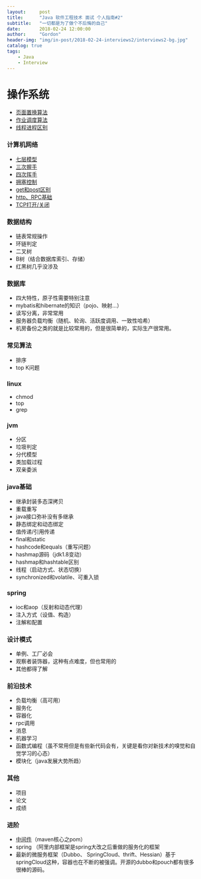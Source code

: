 ```yaml
---
layout:     post
title:      "Java 软件工程技术 面试 个人指南#2"
subtitle:   "一切都是为了做个不后悔的自己"
date:       2018-02-24 12:00:00
author:     "Gordon"
header-img: "img/in-post/2018-02-24-interviews2/interviews2-bg.jpg"
catalog: true
tags:
    - Java
    - Interview
---
```


# 操作系统
* [页面置换算法](http://blog.csdn.net/u011080472/article/details/51206332)
* [作业调度算法](http://c.biancheng.net/cpp/html/2595.html)
* [线程进程区别](http://blog.csdn.net/yanxiaolx/article/details/51763372)

### 计算机网络
* [七层模型](https://www.cnblogs.com/lemo-/p/6391095.html)
* [三次握手](https://www.zhihu.com/question/24853633)
* [四次挥手](https://www.zhihu.com/question/24853633)
* [拥塞控制](https://www.cnblogs.com/losbyday/p/5847041.html)
* [get和post区别](https://www.cnblogs.com/longm/p/7205318.html?utm_source=itdadao&utm_medium=referral)
* [http、RPC基础](http://blog.csdn.net/xlgen157387/article/details/53543009)
* [TCP打开/关闭](http://blog.csdn.net/wdscq1234/article/details/52422657)


### 数据结构
* 链表常规操作
* 环链判定
* 二叉树
* B树（结合数据库索引、存储）
* 红黑树几乎没涉及

### 数据库
* 四大特性，原子性需要特别注意
* mybatis和hibernate的知识（pojo、映射…）
* 读写分离，非常常用
* 服务器负载均衡（随机、轮询、活跃度调用、一致性哈希）
* 机房备份之类的就是比较常用的，但是很简单的，实际生产很常用。

### 常见算法
* 排序
* top K问题

### linux
* chmod
* top 
* grep

### jvm
* 分区
* 垃圾判定
* 分代模型
* 类加载过程
* 双亲委派

### java基础
* 继承封装多态深拷贝
* 重载重写
* java接口弥补没有多继承
* 静态绑定和动态绑定
* 值传递/引用传递
* final和static
* hashcode和equals（重写问题）
* hashmap源码（jdk1.8变动）
* hashmap和hashtable区别
* 线程（启动方式、状态切换）
* synchronized和volatile、可重入锁

### spring
* ioc和aop（反射和动态代理）
* 注入方式（设值、构造）
* 注解和配置

### 设计模式
* 单例、工厂必会
* 观察者装饰器，这种有点难度，但也常用的
* 其他都得了解

### 前沿技术
* 负载均衡（高可用）
* 服务化
* 容器化
* rpc调用
* 消息
* 机器学习
* 函数式编程（虽不常用但是有些新代码会有，关键是看你对新技术的嗅觉和自觉学习的心态）
* 模块化（java发展大势所趋）

### 其他
* 项目
* 论文
* 成绩

### 进阶
* [中间件](http://blog.csdn.net/erlian1992/article/details/53906210)（maven核心之pom）
* spring （阿里内部框架是spring大改之后重做的服务化的框架
* 最新的微服务框架（Dubbo、 SpringCloud、thrift、Hessian）基于springCloud这种，容器也在不断的被强调。开源的dubbo和pouch都有很多很棒的源码。